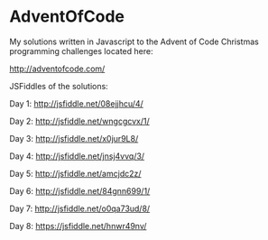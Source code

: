 # AdventOfCode

My solutions written in Javascript to the Advent of Code Christmas programming challenges located here:

http://adventofcode.com/

JSFiddles of the solutions:

Day 1:
http://jsfiddle.net/08ejjhcu/4/

Day 2:
http://jsfiddle.net/wngcgcvx/1/

Day 3:
http://jsfiddle.net/x0jur9L8/

Day 4:
http://jsfiddle.net/jnsj4vvq/3/

Day 5:
http://jsfiddle.net/amcjdc2z/

Day 6:
http://jsfiddle.net/84gnn699/1/

Day 7:
http://jsfiddle.net/o0qa73ud/8/

Day 8:
https://jsfiddle.net/hnwr49nv/
